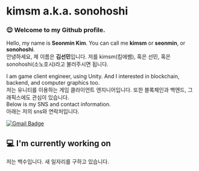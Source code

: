 # kimsm a.k.a. sonohoshi

### 😌 Welcome to my Github profile.

Hello, my name is **Seonmin Kim**. You can call me **kimsm** or **seonmin**, or **sonohoshi**.  
안녕하세요, 제 이름은 **김선민**입니다. 저를 kimsm(킴에쎔), 혹은 선민, 혹은 sonohoshi(소노호시)라고 불러주시면 됩니다.  

I am game client engineer, using Unity. And I interested in blockchain, backend, and computer graphics too.  
저는 유니티를 이용하는 게임 클라이언트 엔지니어입니다. 또한 블록체인과 백엔드, 그래픽스에도 관심이 있습니다.  
Below is my SNS and contact information.  
아래는 저의 sns와 연락처입니다.

[![Gmail Badge](https://img.shields.io/badge/-Gmail-d14836?style=flat-square&logo=Gmail&logoColor=white&link=mailto:dev.sonohoshi@gmail.com)](mailto:dev.sonohoshi@gmail.com)  

## 💻 I'm currently working on

저는 백수입니다. 새 일자리를 구하고 있습니다. 

